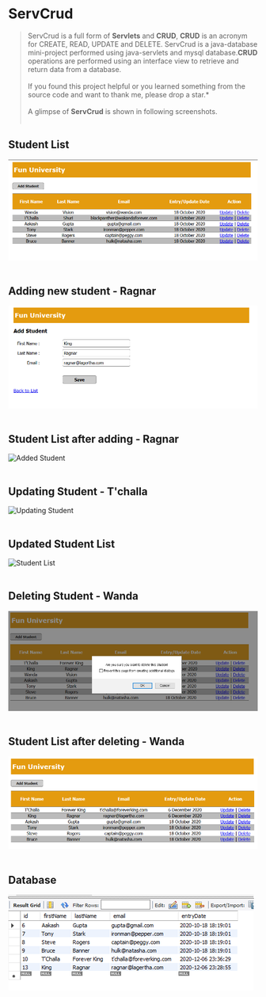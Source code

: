 # ServCrud
> ServCrud is a full form of **Servlets** and **CRUD**, **CRUD** is an acronym for CREATE, READ, UPDATE and DELETE. ServCrud is a java-database mini-project performed using java-servlets and mysql database.**CRUD** operations are performed using an interface view to retrieve and return data from a database.
<br/><br/>
> If you found this project helpful or you learned something from the source code and want to thank me, please drop a star.*
<br/><br/>
> A glimpse of **ServCrud** is shown in following screenshots.
<br/><br/>
## Student List
![Student List](https://github.com/gupta29470/ServCrud/blob/master/results/listStudents.PNG)
<br/><br/>
## Adding new student - Ragnar
![Adding Student](https://github.com/gupta29470/ServCrud/blob/master/results/addingStudent.PNG)
<br/><br/>
## Student List after adding - Ragnar
![Added Student](https://github.com/gupta29470/ServCrud/blob/master/results/addedStudents.PNG)
<br/><br/>
## Updating Student - T'challa
![Updating Student](https://github.com/gupta29470/ServCrud/blob/master/results/updatingStudents.PNG)
<br/><br/>
## Updated Student List
![Student List](https://github.com/gupta29470/ServCrud/blob/master/results/updatedStudents.PNG)
<br/><br/>
## Deleting Student - Wanda
![Student List](https://github.com/gupta29470/ServCrud/blob/master/results/deletingwandavision.PNG)
<br/><br/>
## Student List after deleting - Wanda
![Student List](https://github.com/gupta29470/ServCrud/blob/master/results/deletedwandavision.PNG)
<br/><br/>
## Database
![Database](https://github.com/gupta29470/ServCrud/blob/master/results/database.PNG)
<br/><br/>
